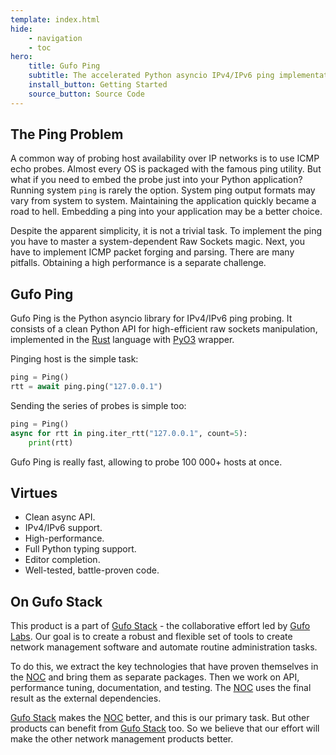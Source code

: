 ```yaml
---
template: index.html
hide:
    - navigation
    - toc
hero:
    title: Gufo Ping
    subtitle: The accelerated Python asyncio IPv4/IPv6 ping implementation.
    install_button: Getting Started
    source_button: Source Code
---
```

## The Ping Problem

A common way of probing host availability over IP networks is to use ICMP echo probes. Almost every OS is packaged with the famous ping utility. But what if you need to embed
the probe just into your Python application? Running system `ping` is rarely the option. System ping output formats may vary from system to system. Maintaining the application quickly became a road to hell.
Embedding a ping into your application may be a better choice.

Despite the apparent simplicity, it is not a trivial task. To implement the ping you have to master a system-dependent Raw Sockets magic. Next, you have to implement ICMP packet forging and parsing. There are many pitfalls. Obtaining a high performance is a separate challenge.

## Gufo Ping

Gufo Ping is the Python asyncio library for IPv4/IPv6 ping probing. It consists of a clean Python API for high-efficient raw sockets manipulation, implemented in the 
[Rust][Rust] language with [PyO3][PyO3] wrapper.

Pinging host is the simple task:

``` py
ping = Ping()
rtt = await ping.ping("127.0.0.1")
```

Sending the series of probes is simple too:

``` py
ping = Ping()
async for rtt in ping.iter_rtt("127.0.0.1", count=5):
    print(rtt)
```

Gufo Ping is really fast, allowing to probe 100 000+ hosts at once.

## Virtues

* Clean async API.
* IPv4/IPv6 support.
* High-performance.
* Full Python typing support.
* Editor completion.
* Well-tested, battle-proven code.

## On Gufo Stack

This product is a part of [Gufo Stack][Gufo Stack] - the collaborative effort 
led by [Gufo Labs][Gufo Labs]. Our goal is to create a robust and flexible 
set of tools to create network management software and automate 
routine administration tasks.

To do this, we extract the key technologies that have proven themselves 
in the [NOC][NOC] and bring them as separate packages. Then we work on API,
performance tuning, documentation, and testing. The [NOC][NOC] uses the final result
as the external dependencies.

[Gufo Stack][Gufo Stack] makes the [NOC][NOC] better, and this is our primary task. But other products
can benefit from [Gufo Stack][Gufo Stack] too. So we believe that our effort will make 
the other network management products better.

[Gufo Labs]: https://gufolabs.com/
[Gufo Stack]: https://gufolabs.com/products/gufo-stack/
[NOC]: https://getnoc.com/
[Rust]: https://rust-lang.org/
[PyO3]: https://pyo3.rs/
